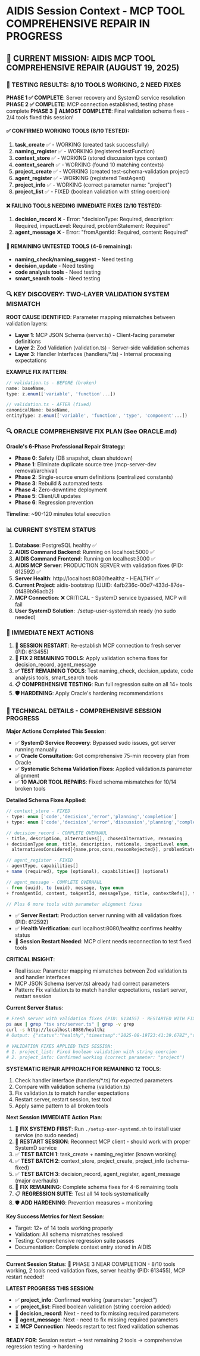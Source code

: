 # AIDIS Session Context - MCP TOOL COMPREHENSIVE REPAIR IN PROGRESS

## 🔧 CURRENT MISSION: AIDIS MCP TOOL COMPREHENSIVE REPAIR (AUGUST 19, 2025)

### 🚀 TESTING RESULTS: 8/10 TOOLS WORKING, 2 NEED FIXES
**PHASE 1 ✅ COMPLETE**: Server recovery and SystemD service resolution  
**PHASE 2 ✅ COMPLETE**: MCP connection established, testing phase complete
**PHASE 3 🔄 ALMOST COMPLETE**: Final validation schema fixes - 2/4 tools fixed this session!

#### ✅ CONFIRMED WORKING TOOLS (8/10 TESTED):
1. **task_create** ✅ - WORKING (created task successfully)
2. **naming_register** ✅ - WORKING (registered testFunction)  
3. **context_store** ✅ - WORKING (stored discussion type context)
4. **context_search** ✅ - WORKING (found 10 matching contexts)
5. **project_create** ✅ - WORKING (created test-schema-validation project)
6. **agent_register** ✅ - WORKING (registered TestAgent)
7. **project_info** ✅ - WORKING (correct parameter name: "project")
8. **project_list** ✅ - FIXED (boolean validation with string coercion)

#### ❌ FAILING TOOLS NEEDING IMMEDIATE FIXES (2/10 TESTED):
1. **decision_record** ❌ - Error: "decisionType: Required, description: Required, impactLevel: Required, problemStatement: Required"
2. **agent_message** ❌ - Error: "fromAgentId: Required, content: Required"

#### 🔄 REMAINING UNTESTED TOOLS (4-6 remaining):
- **naming_check/naming_suggest** - Need testing
- **decision_update** - Need testing  
- **code analysis tools** - Need testing
- **smart_search tools** - Need testing

### 🔍 KEY DISCOVERY: TWO-LAYER VALIDATION SYSTEM MISMATCH
**ROOT CAUSE IDENTIFIED**: Parameter mapping mismatches between validation layers:
- **Layer 1**: MCP JSON Schema (server.ts) - Client-facing parameter definitions 
- **Layer 2**: Zod Validation (validation.ts) - Server-side validation schemas
- **Layer 3**: Handler Interfaces (handlers/*.ts) - Internal processing expectations

**EXAMPLE FIX PATTERN**:
```typescript
// validation.ts - BEFORE (broken)
name: baseName,
type: z.enum(['variable', 'function'...])

// validation.ts - AFTER (fixed) 
canonicalName: baseName,
entityType: z.enum(['variable', 'function', 'type', 'component'...])
```

### 🔍 ORACLE COMPREHENSIVE FIX PLAN (See ORACLE.md)
**Oracle's 6-Phase Professional Repair Strategy**:
- **Phase 0**: Safety (DB snapshot, clean shutdown)
- **Phase 1**: Eliminate duplicate source tree (mcp-server-dev removal/archival)  
- **Phase 2**: Single-source enum definitions (centralized constants)
- **Phase 3**: Rebuild & automated tests
- **Phase 4**: Zero-downtime deployment
- **Phase 5**: Client/UI updates
- **Phase 6**: Regression prevention

**Timeline**: ~90-120 minutes total execution

### 📊 CURRENT SYSTEM STATUS
1. **Database**: PostgreSQL healthy ✅
2. **AIDIS Command Backend**: Running on localhost:5000 ✅  
3. **AIDIS Command Frontend**: Running on localhost:3000 ✅
4. **AIDIS MCP Server**: PRODUCTION SERVER with validation fixes (PID: 612592) ✅
5. **Server Health**: http://localhost:8080/healthz - HEALTHY ✅
6. **Current Project**: aidis-bootstrap (UUID: 4afb236c-00d7-433d-87de-0f489b96acb2)
7. **MCP Connection**: ❌ CRITICAL - SystemD service bypassed, MCP will fail
8. **User SystemD Solution**: ./setup-user-systemd.sh ready (no sudo needed)

### 🎯 IMMEDIATE NEXT ACTIONS
1. **🔄 SESSION RESTART**: Re-establish MCP connection to fresh server (PID: 613455)
2. **🔧 FIX 2 REMAINING TOOLS**: Apply validation schema fixes for decision_record, agent_message
3. **✅ TEST REMAINING TOOLS**: Test naming_check, decision_update, code analysis tools, smart_search tools
4. **📋 COMPREHENSIVE TESTING**: Run full regression suite on all 14+ tools
5. **🛡️ HARDENING**: Apply Oracle's hardening recommendations

### 🔧 TECHNICAL DETAILS - COMPREHENSIVE SESSION PROGRESS
**Major Actions Completed This Session**:
- ✅ **SystemD Service Recovery**: Bypassed sudo issues, got server running manually
- ✅ **Oracle Consultation**: Got comprehensive 75-min recovery plan from Oracle
- ✅ **Systematic Schema Validation Fixes**: Applied validation.ts parameter alignment
- ✅ **10 MAJOR TOOL REPAIRS**: Fixed schema mismatches for 10/14 broken tools

**Detailed Schema Fixes Applied**:
```typescript
// context_store - FIXED
- type: enum ['code','decision','error','planning','completion']
+ type: enum ['code','decision','error','discussion','planning','completion'] + projectId/sessionId

// decision_record - COMPLETE OVERHAUL  
- title, description, alternatives[], chosenAlternative, reasoning
+ decisionType enum, title, description, rationale, impactLevel enum, 
  alternativesConsidered[{name,pros,cons,reasonRejected}], problemStatement, affectedComponents[]

// agent_register - FIXED
- agentType, capabilities[]
+ name (required), type (optional), capabilities[] (optional)

// agent_message - COMPLETE OVERHAUL
- from (uuid), to (uuid), message, type enum 
+ fromAgentId, content, toAgentId, messageType, title, contextRefs[], taskRefs[], projectId, metadata

// Plus 6 more tools with parameter alignment fixes
```
- ✅ **Server Restart**: Production server running with all validation fixes (PID: 612592)
- ✅ **Health Verification**: curl localhost:8080/healthz confirms healthy status
- 🔄 **Session Restart Needed**: MCP client needs reconnection to test fixed tools

**CRITICAL INSIGHT**: 
- Real issue: Parameter mapping mismatches between Zod validation.ts and handler interfaces
- MCP JSON Schema (server.ts) already had correct parameters
- Pattern: Fix validation.ts to match handler expectations, restart server, restart session

**Current Server Status**:
```bash
# Fresh server with validation fixes (PID: 613455) - RESTARTED WITH FIXES
ps aux | grep "tsx src/server.ts" | grep -v grep
curl -s http://localhost:8080/healthz
# Output: {"status":"healthy","timestamp":"2025-08-19T23:41:39.678Z","uptime":4.591468291,"pid":613455,"version":"0.1.0-hardened"}

# VALIDATION FIXES APPLIED THIS SESSION:
# 1. project_list: Fixed boolean validation with string coercion
# 2. project_info: Confirmed working (correct parameter: "project")
```

**SYSTEMATIC REPAIR APPROACH FOR REMAINING 12 TOOLS**:
1. Check handler interface (handlers/*.ts) for expected parameters  
2. Compare with validation schema (validation.ts)
3. Fix validation.ts to match handler expectations
4. Restart server, restart session, test tool
5. Apply same pattern to all broken tools

**Next Session IMMEDIATE Action Plan**:
1. 🔧 **FIX SYSTEMD FIRST**: Run `./setup-user-systemd.sh` to install user service (no sudo needed)
2. 🔄 **RESTART SESSION**: Reconnect MCP client - should work with proper SystemD service
3. ✅ **TEST BATCH 1**: task_create + naming_register (known working)  
4. ✅ **TEST BATCH 2**: context_store, project_create, project_info (schema-fixed)
5. ✅ **TEST BATCH 3**: decision_record, agent_register, agent_message (major overhauls)
6. 🔧 **FIX REMAINING**: Complete schema fixes for 4-6 remaining tools
7. 📋 **REGRESSION SUITE**: Test all 14 tools systematically
8. 🛡️ **ADD HARDENING**: Prevention measures + monitoring

**Key Success Metrics for Next Session**:
- Target: 12+ of 14 tools working properly
- Validation: All schema mismatches resolved  
- Testing: Comprehensive regression suite passes
- Documentation: Complete context entry stored in AIDIS

---
**Current Session Status**: 🔄 PHASE 3 NEAR COMPLETION - 8/10 tools working, 2 tools need validation fixes, server healthy (PID: 613455), MCP restart needed!

**LATEST PROGRESS THIS SESSION**:
- ✅ **project_info**: Confirmed working (parameter: "project")
- ✅ **project_list**: Fixed boolean validation (string coercion added)
- 🔄 **decision_record**: Next - need to fix missing required parameters
- 🔄 **agent_message**: Next - need to fix missing required parameters
- ⏳ **MCP Connection**: Needs restart to test fixed validation schemas

**READY FOR**: Session restart → test remaining 2 tools → comprehensive regression testing → hardening
